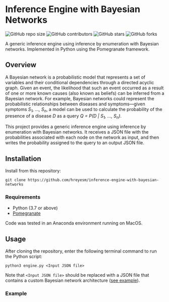 # Inference Engine with Bayesian Networks
![GitHub repo size](https://img.shields.io/github/repo-size/hreyesm/inference-engine-with-bayesian-networks)
![GitHub contributors](https://img.shields.io/github/contributors/hreyesm/inference-engine-with-bayesian-networks)
![GitHub stars](https://img.shields.io/github/stars/hreyesm/inference-engine-with-bayesian-networks?style=social)
![GitHub forks](https://img.shields.io/github/forks/hreyesm/inference-engine-with-bayesian-networks?style=social)

A generic inference engine using inference by enumeration with Bayesian networks. Implemented in Python using the Pomegranate framework.

## Overview
A Bayesian network is a probabilistic model that represents a set of variables and their conditional dependencies through a directed acyclic graph. Given an event, the likelihood that such an event occurred as a result of one or more known causes (also known as beliefs) can be inferred from a Bayesian network. For example, Bayesian networks could represent the probabilistic relationships between diseases and symptoms—given symptoms *S<sub>1</sub>, ..., S<sub>n</sub>*, a model can be used to calculate the probability of the presence of a disease *D* as a query *Q = P(D | S<sub>1</sub>, ..., S<sub>n</sub>)*.

This project provides a generic inference engine using inference by enumeration with Bayesian networks. It receives a JSON file with the probabilities associated with each node on the network as input, and then writes the probability assigned to the query to an output JSON file.

## Installation

Install from this repository:
```
git clone https://github.com/hreyesm/inference-engine-with-bayesian-networks
```
### Requirements
* Python (3.7 or above)
* [Pomegranate](https://github.com/jmschrei/pomegranate)

Code was tested in an Anaconda environment running on MacOS.

## Usage

After cloning the repository, enter the following terminal command to run the Python script:
```
python3 engine.py <Input JSON file>
```
Note that ``<Input JSON file>`` should be replaced with a JSON file that contains a custom Bayesian network architecture ([see example](###Example)).

### Example
